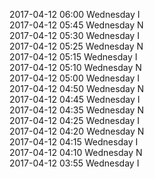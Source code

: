 2017-04-12 06:00 Wednesday  I  
2017-04-12 05:45 Wednesday  N  
2017-04-12 05:30 Wednesday  I  
2017-04-12 05:25 Wednesday  N  
2017-04-12 05:15 Wednesday  I  
2017-04-12 05:10 Wednesday  N  
2017-04-12 05:00 Wednesday  I  
2017-04-12 04:50 Wednesday  N  
2017-04-12 04:45 Wednesday  I  
2017-04-12 04:35 Wednesday  N  
2017-04-12 04:25 Wednesday  I  
2017-04-12 04:20 Wednesday  N  
2017-04-12 04:15 Wednesday  I  
2017-04-12 04:10 Wednesday  N  
2017-04-12 03:55 Wednesday  I  
